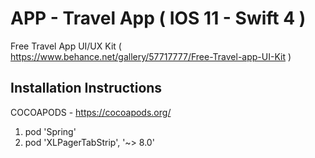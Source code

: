 # APP - Travel App  ( IOS 11 - Swift 4 )

Free Travel App UI/UX Kit ( https://www.behance.net/gallery/57717777/Free-Travel-app-UI-Kit )

## Installation Instructions

COCOAPODS - https://cocoapods.org/

1. pod 'Spring'
2. pod 'XLPagerTabStrip', '~> 8.0'
